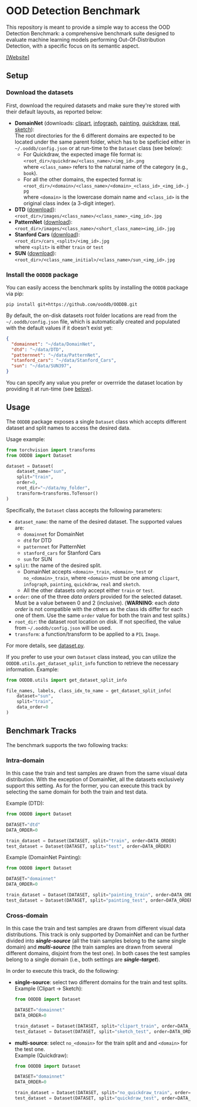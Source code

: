 # OOD Detection Benchmark

This repository is meant to provide a simple way to access the OOD Detection Benchmark: a comprehensive benchmark suite designed to evaluate machine learning models performing Out-Of-Distribution Detection, with a specific focus on its semantic aspect.

<!-- [[Paper]]() -->
[[Website]](https://ooddb.github.io)

## Setup

### Download the datasets

First, download the required datasets and make sure they're stored with their default layouts, as reported below:
- **DomainNet** (downloads:
  [clipart](http://csr.bu.edu/ftp/visda/2019/multi-source/groundtruth/clipart.zip),
  [infograph](http://csr.bu.edu/ftp/visda/2019/multi-source/infograph.zip),
  [painting](http://csr.bu.edu/ftp/visda/2019/multi-source/groundtruth/painting.zip),
  [quickdraw](http://csr.bu.edu/ftp/visda/2019/multi-source/quickdraw.zip),
  [real](http://csr.bu.edu/ftp/visda/2019/multi-source/real.zip),
  [sketch](http://csr.bu.edu/ftp/visda/2019/multi-source/sketch.zip)):\
  The root directories for the 6 different domains are expected to be located under the same parent folder, which has to be speficied either in `~/.ooddb/config.json` or at run-time to the `Dataset` class (see below):
  - For Quickdraw, the expected image file format is:\
    `<root_dir>/quickdraw/<class_name>/<img_id>.png`\
    where `<class_name>` refers to the natural name of the category (e.g., `book`).
  - For all the other domains, the expected format is:\
    `<root_dir>/<domain>/<class_name>/<domain>_<class_id>_<img_id>.jpg`\
    where `<domain>` is the lowercase domain name and `<class_id>` is the original class index (a 3-digit integer). 
- **DTD**
  ([download](https://www.robots.ox.ac.uk/~vgg/data/dtd/download/dtd-r1.0.1.tar.gz)):\
  `<root_dir>/images/<class_name>/<class_name>_<img_id>.jpg`
- **PatternNet**
  ([download](https://nuisteducn1-my.sharepoint.com/:u:/g/personal/zhouwx_nuist_edu_cn/EYSPYqBztbBBqS27B7uM_mEB3R9maNJze8M1Qg9Q6cnPBQ?e=MSf977)):\
  `<root_dir>/images/<class_name>/<short_class_name><img_id>.jpg`
- **Stanford Cars**
  ([download](https://www.kaggle.com/datasets/jessicali9530/stanford-cars-dataset/download?datasetVersionNumber=2)):\
  `<root_dir>/cars_<split>/<img_id>.jpg`\
  where `<split>` is either `train` or `test`
- **SUN**
  ([download](http://vision.princeton.edu/projects/2010/SUN/SUN397.tar.gz)):\
  `<root_dir>/<class_name_initial>/<class_name>/sun_<img_id>.jpg`

### Install the `OODDB` package

You can easily access the benchmark splits by installing the `OODDB` package via pip:
```shell
pip install git+https://github.com/ooddb/OODDB.git
```

By default, the on-disk datasets root folder locations are read from the `~/.ooddb/config.json` file, which is automatically created and populated with the default values if it doesn't exist yet:
```json
{
  "domainnet": "~/data/DomainNet",
  "dtd": "~/data/DTD",
  "patternnet": "~/data/PatternNet",
  "stanford_cars": "~/data/Stanford_Cars",
  "sun": "~/data/SUN397",
}
```
You can specify any value you prefer or overrride the dataset location by providing it at run-time (see [below](#usage)).


## Usage

The `OODDB` package exposes a single `Dataset` class which accepts different dataset and split names
to access the desired data.

Usage example:
```python
from torchvision import transforms
from OODDB import Dataset

dataset = Dataset(
    dataset_name="sun",
    split="train",
    order=0,
    root_dir="~/data/my_folder",
    transform=transforms.ToTensor()
)
```

Specifically, the `Dataset` class accepts the following parameters:
- `dataset_name`: the name of the desired dataset. The supported values are:
  - `domainnet` for DomainNet
  - `dtd` for DTD
  - `patternnet` for PatternNet
  - `stanford_cars` for Stanford Cars
  - `sun` for SUN
- `split`: the name of the desired split.
  - DomainNet accepts `<domain>_train`, `<domain>_test` or `no_<domain>_train`,
    where `<domain>` must be one among `clipart`, `infograph`, `painting`, `quickdraw`, `real` and `sketch`.
  - All the other datasets only accept either `train` or `test`.
- `order`: one of the three *data orders* provided for the selected dataset. Must be a value between 0 and 2 (inclusive). (**WARNING**: each *data order* is not compatible with the others as the class ids differ for each one of them. Use the same `order` value for both the train and test splits.)
- `root_dir`: the dataset root location on disk. If not specified, the value from `~/.ooddb/config.json` will be used.
- `transform`: a function/transform to be applied to a `PIL` `Image`.

For more details, see [dataset.py](./OODDB/dataset.py).

If you prefer to use your own `Dataset` class instead, you can utilize the `OODDB.utils.get_dataset_split_info` function to retrieve the necessary information. Example:
```python
from OODDB.utils import get_dataset_split_info

file_names, labels, class_idx_to_name = get_dataset_split_info(
    dataset="sun",
    split="train",
    data_order=0
)
```

## Benchmark Tracks

The benchmark supports the two following tracks:

### Intra-domain

In this case the train and test samples are drawn from the same visual data distribution.
With the exception of DomainNet, all the datasets exclusively support this setting.
As for the former, you can execute this track by selecting the same domain for
both the train and test data.

Example (DTD):
```python
from OODDB import Dataset

DATASET="dtd"
DATA_ORDER=0

train_dataset = Dataset(DATASET, split="train", order=DATA_ORDER)
test_dataset = Dataset(DATASET, split="test", order=DATA_ORDER)
```

Example (DomainNet Painting):
```python
from OODDB import Dataset

DATASET="domainnet"
DATA_ORDER=0

train_dataset = Dataset(DATASET, split="painting_train", order=DATA_ORDER)
test_dataset = Dataset(DATASET, split="painting_test", order=DATA_ORDER)
```

### Cross-domain

In this case the train and test samples are drawn from different visual data
distributions. This track is only supported by DomainNet and can be further divided
into **_single-source_** (all the train samples belong to the same single domain)
and **_multi-source_** (the train samples are drawn from several different domains, disjoint from the test one). In both cases the test samples belong to a single domain (i.e., both settings are **_single-target_**).

In order to execute this track, do the following:
- **single-source**: select two different domains for the train and test splits.\
  Example (Clipart &rarr; Sketch):
  ```python
  from OODDB import Dataset

  DATASET="domainnet"
  DATA_ORDER=0

  train_dataset = Dataset(DATASET, split="clipart_train", order=DATA_ORDER)
  test_dataset = Dataset(DATASET, split="sketch_test", order=DATA_ORDER)
  ```
- **multi-source**: select `no_<domain>` for the train split and and `<domain>` for the test one.\
  Example (Quickdraw):
  ```python
  from OODDB import Dataset

  DATASET="domainnet"
  DATA_ORDER=0

  train_dataset = Dataset(DATASET, split="no_quickdraw_train", order=DATA_ORDER)
  test_dataset = Dataset(DATASET, split="quickdraw_test", order=DATA_ORDER)
  ```
